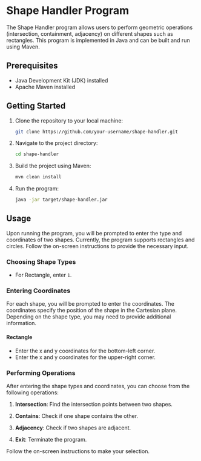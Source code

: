 # Shape Handler Program

The Shape Handler program allows users to perform geometric operations (intersection, containment, adjacency) on different shapes such as rectangles. This program is implemented in Java and can be built and run using Maven.

## Prerequisites

- Java Development Kit (JDK) installed
- Apache Maven installed

## Getting Started

1. Clone the repository to your local machine:

    ```bash
    git clone https://github.com/your-username/shape-handler.git
    ```

2. Navigate to the project directory:

    ```bash
    cd shape-handler
    ```

3. Build the project using Maven:

    ```bash
    mvn clean install
    ```

4. Run the program:

    ```bash
    java -jar target/shape-handler.jar
    ```

## Usage

Upon running the program, you will be prompted to enter the type and coordinates of two shapes. Currently, the program supports rectangles and circles. Follow the on-screen instructions to provide the necessary input.

### Choosing Shape Types

- For Rectangle, enter `1`.

### Entering Coordinates

For each shape, you will be prompted to enter the coordinates. The coordinates specify the position of the shape in the Cartesian plane. Depending on the shape type, you may need to provide additional information.

#### Rectangle

- Enter the x and y coordinates for the bottom-left corner.
- Enter the x and y coordinates for the upper-right corner.

### Performing Operations

After entering the shape types and coordinates, you can choose from the following operations:

1. **Intersection**: Find the intersection points between two shapes.

2. **Contains**: Check if one shape contains the other.

3. **Adjacency**: Check if two shapes are adjacent.

4. **Exit**: Terminate the program.

Follow the on-screen instructions to make your selection.
